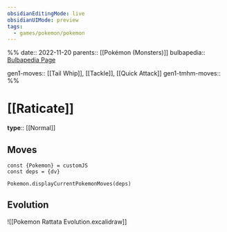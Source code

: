 ```yaml
---
obsidianEditingMode: live
obsidianUIMode: preview
tags:
  - games/pokemon/pokemon
---
```

%%
date:: 2022-11-20
parents:: [[Pokémon (Monsters)]]
bulbapedia:: [Bulbapedia Page](https://bulbapedia.bulbagarden.net/wiki/Raticate_(Pok%C3%A9mon))

gen1-moves:: [[Tail Whip]], [[Tackle]], [[Quick Attack]]
gen1-tmhm-moves::
%%

# [[Raticate]]

**type**:: [[Normal]]

## Moves

```dataviewjs
const {Pokemon} = customJS
const deps = {dv}

Pokemon.displayCurrentPokemonMoves(deps)
```

## Evolution

![[Pokemon Rattata Evolution.excalidraw]]
